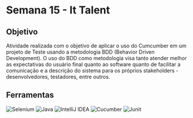 # Semana 15 - It Talent


## Objetivo
Atividade realizada com o objetivo de aplicar o uso do Cumcumber em um projeto
de Teste usando a metodologia BDD (Behavior Driven Development). O uso do BDD
como metodologia visa tanto atender melhor as expectativas do usuário final quanto 
ao software quanto de facilitar a comunicação e a descrição do sistema para os
próprios stakeholders - desenvolvedores, testadores, entre outros.

## Ferramentas

![Selenium](https://img.shields.io/badge/-selenium-%43B02A?style=for-the-badge&logo=selenium&logoColor=white)
![Java](https://img.shields.io/badge/java-%23ED8B00.svg?style=for-the-badge&logo=openjdk&logoColor=white)
![IntelliJ IDEA](https://img.shields.io/badge/IntelliJIDEA-000000.svg?style=for-the-badge&logo=intellij-idea&logoColor=white)
![Cucumber](https://img.shields.io/badge/Cucumber-43B02A?style=for-the-badge&logo=cucumber&logoColor=white)
![Junit](https://img.shields.io/badge/Junit5-25A162?style=for-the-badge&logo=junit5&logoColor=white)
